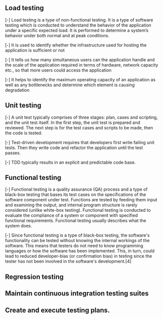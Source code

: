 

## Load testing

[-] Load testing is a type of non-functional testing. It is a type of
software testing which is conducted to understand the behavior of 
the application under a specific expected load. It is performed 
to determine a system’s behavior under both normal and at peak conditions.

[-] It is used to identify whether the infrastructure used for hosting 
the application is sufficient or not

[-] It tells us how many simultaneous users can the application handle and the 
scale of the application required in terms of hardware, network capacity etc., 
so that more users could access the application

[-] It helps to identify the maximum operating capacity of an application as 
well as any bottlenecks and determine which element is causing degradation

## Unit testing

[-] A unit test typically comprises of three stages: plan, cases and scripting, 
and the unit test itself. In the first step, the unit test is prepared and reviewed. 
The next step is for the test cases and scripts to be made, then the code is tested.

[-] Test-driven development requires that developers first write failing unit tests. 
Then they write code and refactor the application until the test passes. 

[-] TDD typically results in an explicit and predictable code base.

## Functional testing

[-] Functional testing is a quality assurance (QA) process and a type of black-box testing that bases its test cases on the specifications of the software component under test. Functions are tested by feeding them input and examining the output, and internal program structure is rarely considered (unlike white-box testing). Functional testing is conducted to evaluate the compliance of a system or component with specified functional requirements. Functional testing usually describes what the system does.

[-] Since functional testing is a type of black-box testing, the software's functionality can be tested without knowing the internal workings of the software. This means that testers do not need to know programming languages or how the software has been implemented. This, in turn, could lead to reduced developer-bias (or confirmation bias) in testing since the tester has not been involved in the software's development.[4]

## Regression testing

## Maintain continuous integration testing suites

## Create and execute testing plans.